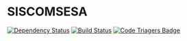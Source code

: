 # SISCOMSESA

[![Dependency Status](https://gemnasium.com/badges/github.com/diegobiavati/siscomsesa.svg)](https://gemnasium.com/github.com/diegobiavati/siscomsesa)
[![Build Status](https://travis-ci.org/diegobiavati/siscomsesa.svg?branch=master)](https://travis-ci.org/diegobiavati/siscomsesa)
[![Code Triagers Badge](https://www.codetriage.com/diegobiavati/siscomsesa/badges/users.svg)](https://www.codetriage.com/diegobiavati/siscomsesa)
